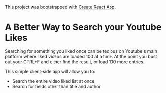 This project was bootstrapped with [Create React App](https://github.com/facebook/create-react-app).

# A Better Way to Search your Youtube Likes

Searching for something you liked once can be tedious on Youtube's main platform where liked videos are loaded 100 at a time. At the point you bust out your CTRL+F and either find the result, or load 100 more entries.

This simple client-side app will allow you to:
 - Search the entire video liked list at once
 - Search for fields other than title and author

